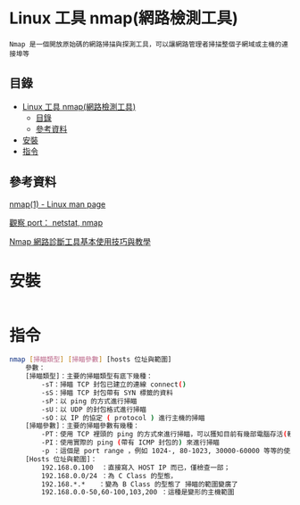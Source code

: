 # Linux 工具 nmap(網路檢測工具)

```
Nmap 是一個開放原始碼的網路掃描與探測工具，可以讓網路管理者掃描整個子網域或主機的連接埠等
```

## 目錄

- [Linux 工具 nmap(網路檢測工具)](#linux-工具-nmap網路檢測工具)
	- [目錄](#目錄)
	- [參考資料](#參考資料)
- [安裝](#安裝)
- [指令](#指令)

## 參考資料

[nmap(1) - Linux man page](https://linux.die.net/man/1/nmap)

[觀察 port： netstat, nmap](https://linux.vbird.org/linux_server/centos4/0210port_limit.php#nmap)

[Nmap 網路診斷工具基本使用技巧與教學](https://blog.gtwang.org/linux/nmap-command-examples-tutorials/)

# 安裝

```bash
```

# 指令

```bash
nmap [掃瞄類型] [掃瞄參數] [hosts 位址與範圍]
	參數：
	[掃瞄類型]：主要的掃瞄類型有底下幾種：
		-sT：掃瞄 TCP 封包已建立的連線 connect()
		-sS：掃瞄 TCP 封包帶有 SYN 標籤的資料
		-sP：以 ping 的方式進行掃瞄
		-sU：以 UDP 的封包格式進行掃瞄
		-sO：以 IP 的協定 ( protocol ) 進行主機的掃瞄
	[掃瞄參數]：主要的掃瞄參數有幾種：
		-PT：使用 TCP 裡頭的 ping 的方式來進行掃瞄，可以獲知目前有幾部電腦存活(較常用)
		-PI：使用實際的 ping (帶有 ICMP 封包的) 來進行掃瞄
		-p ：這個是 port range ，例如 1024-, 80-1023, 30000-60000 等等的使用方式
	[Hosts 位址與範圍]：
		192.168.0.100  ：直接寫入 HOST IP 而已，僅檢查一部；
		192.168.0.0/24 ：為 C Class 的型態，
		192.168.*.*　　：變為 B Class 的型態了 掃瞄的範圍變廣了
		192.168.0.0-50,60-100,103,200 ：這種是變形的主機範圍
```
